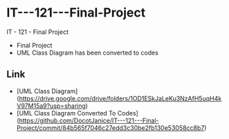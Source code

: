 # IT---121---Final-Project
IT - 121 - Final Project

* Final Project
* UML Class Diagram has been converted to codes

## Link

* [UML Class Diagram] (https://drive.google.com/drive/folders/1OD1ESkJaLeKu3NzAfH5uqH4kV97M15a9?usp=sharing)
* [UML Class Diagram Converted To Codes] (https://github.com/DocotJanice/IT---121---Final-Project/commit/84b565f7046c27edd3c30be2fb130e53058cc8b7)
